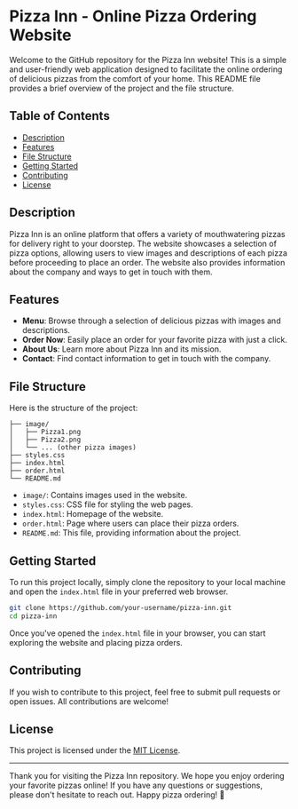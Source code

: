 # Pizza Inn - Online Pizza Ordering Website

Welcome to the GitHub repository for the Pizza Inn website! This is a simple and user-friendly web application designed to facilitate the online ordering of delicious pizzas from the comfort of your home. This README file provides a brief overview of the project and the file structure.

## Table of Contents

- [Description](#description)
- [Features](#features)
- [File Structure](#file-structure)
- [Getting Started](#getting-started)
- [Contributing](#contributing)
- [License](#license)

## Description

Pizza Inn is an online platform that offers a variety of mouthwatering pizzas for delivery right to your doorstep. The website showcases a selection of pizza options, allowing users to view images and descriptions of each pizza before proceeding to place an order. The website also provides information about the company and ways to get in touch with them.

## Features

- **Menu**: Browse through a selection of delicious pizzas with images and descriptions.
- **Order Now**: Easily place an order for your favorite pizza with just a click.
- **About Us**: Learn more about Pizza Inn and its mission.
- **Contact**: Find contact information to get in touch with the company.

## File Structure

Here is the structure of the project:

```
├── image/
│   ├── Pizza1.png
│   ├── Pizza2.png
│   └── ... (other pizza images)
├── styles.css
├── index.html
├── order.html
└── README.md
```

- `image/`: Contains images used in the website.
- `styles.css`: CSS file for styling the web pages.
- `index.html`: Homepage of the website.
- `order.html`: Page where users can place their pizza orders.
- `README.md`: This file, providing information about the project.

## Getting Started

To run this project locally, simply clone the repository to your local machine and open the `index.html` file in your preferred web browser.

```bash
git clone https://github.com/your-username/pizza-inn.git
cd pizza-inn
```

Once you've opened the `index.html` file in your browser, you can start exploring the website and placing pizza orders.

## Contributing

If you wish to contribute to this project, feel free to submit pull requests or open issues. All contributions are welcome!

## License

This project is licensed under the [MIT License](LICENSE).

---

Thank you for visiting the Pizza Inn repository. We hope you enjoy ordering your favorite pizzas online! If you have any questions or suggestions, please don't hesitate to reach out. Happy pizza ordering! 🍕
